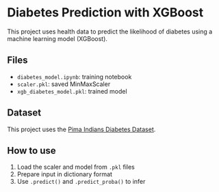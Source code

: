 # Diabetes Prediction with XGBoost

This project uses health data to predict the likelihood of diabetes using a machine learning model (XGBoost).

## Files

- `diabetes_model.ipynb`: training notebook
- `scaler.pkl`: saved MinMaxScaler
- `xgb_diabetes_model.pkl`: trained model

## Dataset

This project uses the [Pima Indians Diabetes Dataset](https://www.kaggle.com/datasets/uciml/pima-indians-diabetes-database).

## How to use

1. Load the scaler and model from `.pkl` files
2. Prepare input in dictionary format
3. Use `.predict()` and `.predict_proba()` to infer
